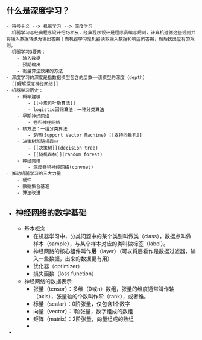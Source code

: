 ## 什么是深度学习？
	- 符号主义 --> 机器学习 --> 深度学习
	- 机器学习与经典程序设计恰巧相反，经典程序设计是程序员编写规则，计算机遵循这些规则并将输入数据转换为输出答案；而机器学习是机器读取输入数据和响应的答案，然后找出应有的规则。
	- 机器学习3要素：
		- 输入数据
		- 预期输出
		- 衡量算法效果的方法
	- 深度学习的深度是指数据模型包含的层数——该模型的深度（depth）
	- [[理解深度神经网络]]
	- 机器学习历史：
		- 概率建模
			- [[朴素贝叶斯算法]]
			- logistic回归算法：一种分类算法
		- 早期神经网络
			- 卷积神经网络
		- 核方法：一组分类算法
			- SVM(Support Vector Machine) [[支持向量机]]
		- 决策树和随机森林
			- [[决策树]](decision tree)
			- [[随机森林]](random forest)
		- 神经网络
			- 深度卷积神经网络(convnet)
	- 推动机器学习的三大力量
		- 硬件
		- 数据集合基准
		- 算法改进
- ## 神经网络的数学基础
	- 基本概念
		- 在机器学习中，分类问题中的某个类别叫做类（class），数据点叫做样本（sample），与某个样本对应的类叫做标签（label）。
		- 神经网路的核心组件叫作**层**（layer）（可以将层看作是数据过滤器，输入一些数据，出来的数据更有用）
		- 优化器（optimizer）
		- 损失函数（loss function）
	- 神经网络的数据表示
		- 张量（tensor）：多维（0或n）数组，张量的维度通常叫作轴（axis），张量轴的个数叫作阶（rank），或者维。
		- 标量（scalar）：0阶张量，仅包含1个数字
		- 向量（vector）：1阶张量，数字组成的数组
		- 矩阵（matrix）：2阶张量，向量组成的数组
		-
-